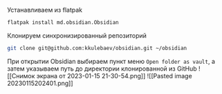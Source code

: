 Устанавливаем из flatpak
```sh
flatpak install md.obsidian.Obsidian
```

Клонируем синхронизированный репозиторий
```sh
git clone git@github.com:kkulebaev/obsidian.git ~/obsidian
```

При открытии Obsidian выбираем пункт меню `Open folder as vault`, а затем указываем путь до директории клонированной из GitHub
![[Снимок экрана от 2023-01-15 21-30-54.png]]
![[Pasted image 20230115202401.png]]